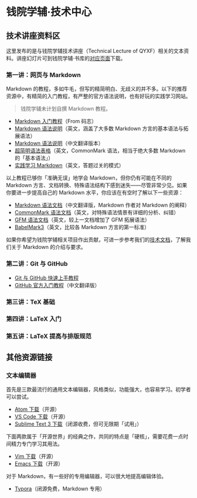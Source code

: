 # 钱院学辅·技术中心
## 技术讲座资料区
这里发布的是与钱院学辅技术讲座（Technical Lecture of QYXF）相关的文本资料。讲座幻灯片可到钱院学辅·书库的[对应页面](/BookHub/007.technical-lecture)下载。

<!--- 视频请参见 XXX --->

### 第一讲：网页与 Markdown

Markdown 的教程，多如牛毛，但写的精简明白、无歧义的并不多。以下的推荐资源中，有精简的入门教程，有严整的官方语法说明，也有好玩的实践学习网站。

> 钱院学辅未计划自撰 Markdown 教程。

- [Markdown 入门教程](https://mazhuang.org/2018/09/06/markdown-intro/)（From 码志）
- [Markdown 语法说明](https://www.markdownguide.org)（英文，涵盖了大多数 Markdown 方言的基本语法与拓展语法）
- [Markdown 语法说明](https://www.markdown.cn)（中文翻译版本）
- [超简明语法表格](https://commonmark.org/help/)（英文，CommonMark 语法，相当于绝大多数 Markdown 的「基本语法」）
- [实践学习 Markdown](https://www.markdowntutorial.com)（英文，答题过关的模式）

以上教程已够你「准确无误」地学会 Markdown，但你仍有可能在不同的 Markdown 方言、文档转换、特殊语法结构下感到迷失——尽管非常少见。如果你要进一步提高自己的 Markdown 水平，你应该在有空时了解以下一些资源：

- [Markdown 语法文档](https://www.appinn.com/markdown/)（中文翻译版，Markdown 作者对 Markdown 的阐释）
- [CommonMark 语法文档](https://spec.commonmark.org/current/)（英文，对特殊语法情景有详细的分析、纠错）
- [GFM 语法文档](https://github.github.com/gfm/)（英文，较上一文档增加了 GFM 拓展语法）
- [BabelMark3](https://babelmark.github.io)（英文，比较各 Markdown 方言的第一标准）

如果你希望为钱院学辅相关项目作出贡献，可进一步参考我们的[技术文档](https://github.com/qyxf/qyxf.github.io/wiki/Markdown-文档规范)，了解我们关于 Markdown 的介绍与要求。

### 第二讲：Git 与 GitHub

- [Git 与 GitHub 快速上手教程](https://qyxf.site/tutorials/git-github)
- [GitHub 官方入门教程](https://github.highlight.ink/hello-world/intro)（中文翻译版）

### 第三讲：TeX 基础

### 第四讲：LaTeX 入门

### 第五讲：LaTeX 提高与排版规范


## 其他资源链接

### 文本编辑器
首先是三款最流行的通用文本编辑器，风格类似，功能强大，也容易学习。初学者可以尝试。

- [Atom 下载](https://atom.io)（开源）
- [VS Code 下载](https://code.visualstudio.com)（开源）
- [Sublime Text 3 下载](https://www.sublimetext.com)（闭源收费，但可无限期「试用」）

下面两款属于「开源世界」的经典之作，共同的特点是「硬核」，需要花费一点时间精力专门学习其用法。

- [Vim 下载](https://www.vim.org/download.php)（开源）
- [Emacs 下载](http://www.gnu.org/software/emacs/)（开源）

对于 Markdown，有一些好的专用编辑器，可以很大地提高编辑体验。

- [Typora](https://www.typora.io/#download)（闭源免费，Markdown 专用）